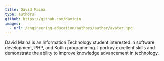 ```yaml
---
title: David Maina
type: authors
github: https://github.com/davigin
images:
  - url: /engineering-education/authors/author/avatar.jpg
---
```

David Maina is an Information Technology student interested in software development, PHP, and Kotlin programming. I portray excellent skills and demonstrate the ability to improve knowledge advancement in technology.